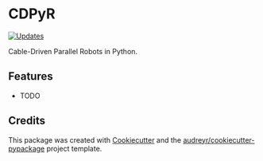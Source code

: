 CDPyR
=====

[![Updates](https://pyup.io/repos/github/philipptempel/cdpyr/shield.svg)](https://pyup.io/repos/github/philipptempel/cdpyr/)

Cable-Driven Parallel Robots in Python.

Features
--------

-   TODO

Credits
-------

This package was created with
[Cookiecutter](https://github.com/audreyr/cookiecutter) and the
[audreyr/cookiecutter-pypackage](https://github.com/audreyr/cookiecutter-pypackage)
project template.

